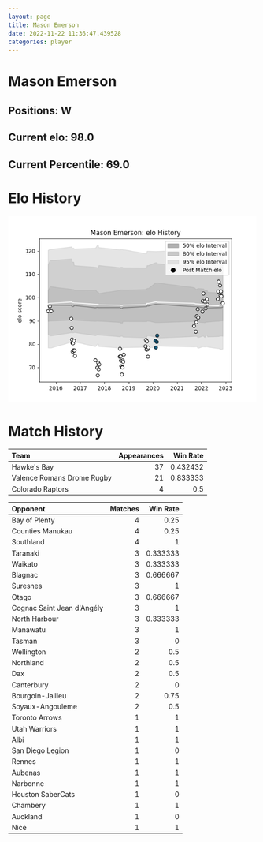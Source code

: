```yaml
---  
layout: page  
title: Mason Emerson  
date: 2022-11-22 11:36:47.439528  
categories: player  
---
```

# Mason Emerson

## Positions: W

## Current elo: 98.0

## Current Percentile: 69.0

# Elo History


![elo history](history_MasonEmerson.png)
# Match History


| Team                       |   Appearances |   Win Rate |
|:---------------------------|--------------:|-----------:|
| Hawke's Bay                |            37 |   0.432432 |
| Valence Romans Drome Rugby |            21 |   0.833333 |
| Colorado Raptors           |             4 |   0.5      |

| Opponent                   |   Matches |   Win Rate |
|:---------------------------|----------:|-----------:|
| Bay of Plenty              |         4 |   0.25     |
| Counties Manukau           |         4 |   0.25     |
| Southland                  |         4 |   1        |
| Taranaki                   |         3 |   0.333333 |
| Waikato                    |         3 |   0.333333 |
| Blagnac                    |         3 |   0.666667 |
| Suresnes                   |         3 |   1        |
| Otago                      |         3 |   0.666667 |
| Cognac Saint Jean d'Angély |         3 |   1        |
| North Harbour              |         3 |   0.333333 |
| Manawatu                   |         3 |   1        |
| Tasman                     |         3 |   0        |
| Wellington                 |         2 |   0.5      |
| Northland                  |         2 |   0.5      |
| Dax                        |         2 |   0.5      |
| Canterbury                 |         2 |   0        |
| Bourgoin-Jallieu           |         2 |   0.75     |
| Soyaux-Angouleme           |         2 |   0.5      |
| Toronto Arrows             |         1 |   1        |
| Utah Warriors              |         1 |   1        |
| Albi                       |         1 |   1        |
| San Diego Legion           |         1 |   0        |
| Rennes                     |         1 |   1        |
| Aubenas                    |         1 |   1        |
| Narbonne                   |         1 |   1        |
| Houston SaberCats          |         1 |   0        |
| Chambery                   |         1 |   1        |
| Auckland                   |         1 |   0        |
| Nice                       |         1 |   1        |